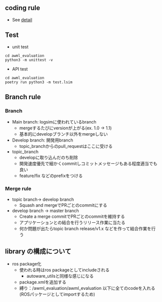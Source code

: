 ## coding rule

- See [detail](https://github.com/tier4/AWMLtools/blob/main/docs/development/contribution.md)

## Test

- unit test

```
cd awml_evaluation
python3 -m unittest -v 
```

- API test
```
cd awml_evaluation
poetry run python3 -m test.lsim
```

## Branch rule
### Branch

- Main branch: logsimに使われているbranch
  - mergeするたびにversionが上がる(ex. 1.0 -> 1.1)
  - 基本的にdevelopブランチ以外をmergeしない
- Develop branch: 開発用branch
  - topic_branchからのpull_requestはここに受ける
- topic_branch
  - developに取り込んだのち削除
  - 開発速度優先で細かくcommitしコミットメッセージもある程度適当でも良い
  - feature/fix などのprefixをつける

### Merge rule

- topic branch-> develop branch
  - Squash and mergeでPRごとのcommitにする
- develop branch -> master branch
  - Create a merge commitでPRごとのcommitを維持する
  - アプリケーションとの結合を行うリリース作業に当たる
  - 何か問題が出たらtopic branch release/v1.x などを作って結合作業を行う

## library の構成について

- ros package化
  - 使われる時はros packageとしてincludeされる
    - autoware_utilsと同様な感じになる
  - package.xmlを追加する
  - 縛り：/awml_evaluation/awml_evaluation 以下に全てのcodeを入れる(ROSパッケージとしてimportするため)
